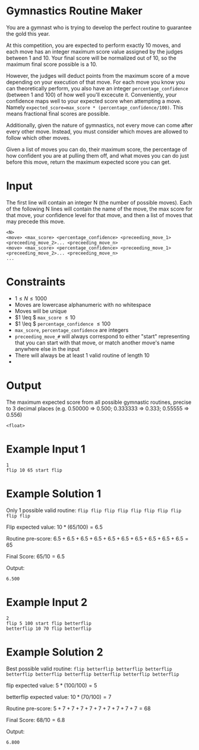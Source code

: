 # Gymnastics Routine Maker

You are a gymnast who is trying to develop the perfect routine to guarantee the gold this year.

At this competition, you are expected to perform exactly 10 moves, and each move has an integer maximum score value assigned by the judges between 1 and 10.
Your final score will be normalized out of 10, so the maximum final score possible is a 10.

However, the judges will deduct points from the maximum score of a move depending on your execution of that move.
For each move you know you can theoretically perform, you also have an integer `percentage_confidence` (between 1 and 100) of how well you'll excecute it.
Conveniently, your confidence maps well to your expected score when attempting a move. Namely `expected_score=max_score * (percentage_confidence/100)`. This means fractional final scores are possible.

Additionally, given the nature of gymnastics, not every move can come after every other move. Instead, you must consider which moves are allowed to follow which other moves.

Given a list of moves you can do, their maximum score, the percentage of how confident you are at pulling them off, and what moves you can do just before this move, return the maximum expected score you can get.

# Input

The first line will contain an integer N (the number of possible moves). Each of the following N lines will contain the name of the move, the max score for that move, your confidence level for that move, and then a list of moves that may precede this move.

```
<N>
<move> <max_score> <percentage_confidence> <preceeding_move_1> <preceeding_move_2>... <preceeding_move_n>
<move> <max_score> <percentage_confidence> <preceeding_move_1> <preceeding_move_2>... <preceeding_move_n>
... 
```

# Constraints
* $1 \leq N \leq 1000$
* Moves are lowercase alphanumeric with no whitespace
* Moves will be unique
* $1 \leq $ `max_score` $\leq 10$
* $1 \leq $ `percentage_confidence` $\leq 100$
* `max_score`, `percentage_confidence` are integers
* `preceeding_move_#` will always correspond to either "start" representing that you can start with that move, or match another move's name anywhere else in the input
* There will always be at least 1 valid routine of length 10
* 
# Output

The maximum expected score from all possible gymnastic routines, precise to 3 decimal places (e.g. 0.50000 => 0.500; 0.333333 => 0.333; 0.55555 => 0.556)

```
<float>
```

# Example Input 1


```
1
flip 10 65 start flip
```

# Example Solution 1


Only 1 possible valid routine: `flip flip flip flip flip flip flip flip flip flip`

Flip expected value: $10*(65/100)=6.5$

Routine pre-score: $6.5+6.5+6.5+6.5+6.5+6.5+6.5+6.5+6.5+6.5=65$ 

Final Score: $65/10=6.5$

Output:
```
6.500
```

# Example Input 2


```
2
flip 5 100 start flip betterflip
betterflip 10 70 flip betterflip
```

# Example Solution 2


Best possible valid routine: `flip betterflip betterflip betterflip betterflip betterflip betterflip betterflip betterflip betterflip`

flip expected value: $5*(100/100)=5$

betterflip expected value: $10*(70/100)=7$

Routine pre-score: $5+7+7+7+7+7+7+7+7+7=68$

Final Score: $68/10=6.8$

Output:
```
6.800
```